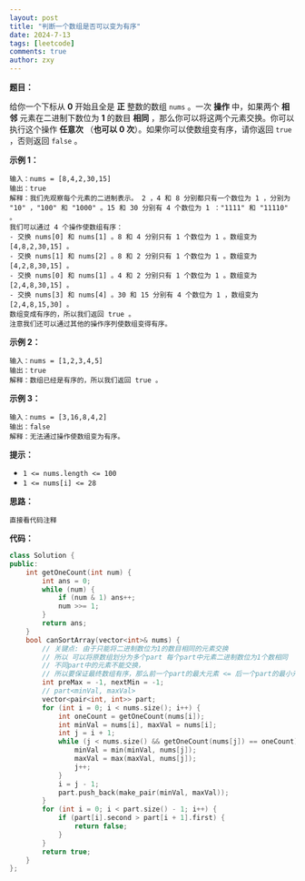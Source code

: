 ```yaml
---
layout: post
title: "判断一个数组是否可以变为有序"
date: 2024-7-13
tags: [leetcode]
comments: true
author: zxy
---
```


**题目：**

给你一个下标从 **0** 开始且全是 **正** 整数的数组 `nums` 。一次 **操作** 中，如果两个 **相邻** 元素在二进制下数位为 **1** 的数目 **相同** ，那么你可以将这两个元素交换。你可以执行这个操作 **任意次** （**也可以 0 次**）。如果你可以使数组变有序，请你返回 `true` ，否则返回 `false` 。

**示例 1：**

```
输入：nums = [8,4,2,30,15]
输出：true
解释：我们先观察每个元素的二进制表示。 2 ，4 和 8 分别都只有一个数位为 1 ，分别为 "10" ，"100" 和 "1000" 。15 和 30 分别有 4 个数位为 1 ："1111" 和 "11110" 。
我们可以通过 4 个操作使数组有序：
- 交换 nums[0] 和 nums[1] 。8 和 4 分别只有 1 个数位为 1 。数组变为 [4,8,2,30,15] 。
- 交换 nums[1] 和 nums[2] 。8 和 2 分别只有 1 个数位为 1 。数组变为 [4,2,8,30,15] 。
- 交换 nums[0] 和 nums[1] 。4 和 2 分别只有 1 个数位为 1 。数组变为 [2,4,8,30,15] 。
- 交换 nums[3] 和 nums[4] 。30 和 15 分别有 4 个数位为 1 ，数组变为 [2,4,8,15,30] 。
数组变成有序的，所以我们返回 true 。
注意我们还可以通过其他的操作序列使数组变得有序。
```

**示例 2：**

```
输入：nums = [1,2,3,4,5]
输出：true
解释：数组已经是有序的，所以我们返回 true 。
```

**示例 3：**

```
输入：nums = [3,16,8,4,2]
输出：false
解释：无法通过操作使数组变为有序。
```

**提示：**

- `1 <= nums.length <= 100`
- `1 <= nums[i] <= 28`

**思路：**

```
直接看代码注释
```

**代码：**

```cpp
class Solution {
public:
    int getOneCount(int num) {
        int ans = 0;
        while (num) {
            if (num & 1) ans++;
            num >>= 1;
        }
        return ans;
    }
    bool canSortArray(vector<int>& nums) {
        // 关键点: 由于只能将二进制数位为1的数目相同的元素交换
        // 所以 可以将原数组划分为多个part 每个part中元素二进制数位为1个数相同
        // 不同part中的元素不能交换，
        // 所以要保证最终数组有序，那么前一个part的最大元素 <= 后一个part的最小元素
        int preMax = -1, nextMin = -1;
        // part<minVal, maxVal>
        vector<pair<int, int>> part;
        for (int i = 0; i < nums.size(); i++) {
            int oneCount = getOneCount(nums[i]);
            int minVal = nums[i], maxVal = nums[i];
            int j = i + 1;
            while (j < nums.size() && getOneCount(nums[j]) == oneCount) {
                minVal = min(minVal, nums[j]);
                maxVal = max(maxVal, nums[j]);
                j++;
            }
            i = j - 1;
            part.push_back(make_pair(minVal, maxVal));
        }
        for (int i = 0; i < part.size() - 1; i++) {
            if (part[i].second > part[i + 1].first) {
                return false;
            }
        }
        return true;
    }
};
```

